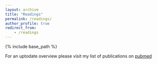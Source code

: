 ```yaml
---
layout: archive
title: "Readings"
permalink: /readings/
author_profile: true
redirect_from:
	- /readings
---
```



{% include base_path %}


For an uptodate overview please visit my list of publications on [pubmed](https://pubmed.ncbi.nlm.nih.gov/?term=groschel+mi) 